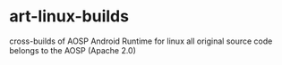 # art-linux-builds
cross-builds of AOSP Android Runtime for linux
all original source code belongs to the AOSP (Apache 2.0)
